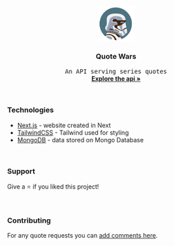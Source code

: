 <p align="center">
  <a href="https://github.com/Nahay/quote-wars">
    <img src="https://raw.githubusercontent.com/Nahay/QuoteWars/main/public/static/images/logo.png" alt="Logo" width="85" height="80">
  </a>

  <h3 align="center">Quote Wars</h3>

  <p align="center">
    <samp>An API serving series quotes</samp>
    <br />
    <a href="https://quote-wars.vercel.app/"><strong>Explore the api »</strong></a>
  </p>
</p>

<br/>

### Technologies

- [Next.js](https://nextjs.org/) - website created in Next
- [TailwindCSS](https://tailwindcss.com/) - Tailwind used for styling
- [MongoDB](https://www.mongodb.com/) - data stored on Mongo Database


<br/>

### Support

Give a ⭐️ if you liked this project!

<br/>

### Contributing

For any quote requests you can [add comments here](https://github.com/Nahay/QuoteWars/issues/1).
